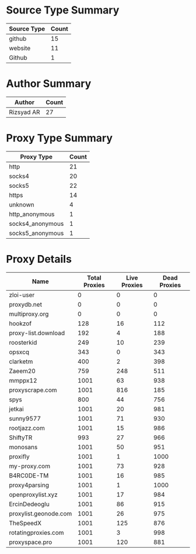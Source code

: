 # Source Type Summary

| Source Type | Count |
|-------------|-------|
| github | 15 |
| website | 11 |
| Github | 1 |


# Author Summary

| Author | Count |
|--------|-------|
| Rizsyad AR | 27 |


# Proxy Type Summary

| Proxy Type | Count |
|------------|-------|
| http | 21 |
| socks4 | 20 |
| socks5 | 22 |
| https | 14 |
| unknown | 4 |
| http_anonymous | 1 |
| socks4_anonymous | 1 |
| socks5_anonymous | 1 |


# Proxy Details

| Name | Total Proxies | Live Proxies | Dead Proxies |
|------|---------------|--------------|---------------|
| zloi-user | 0 | 0 | 0 |
| proxydb.net | 0 | 0 | 0 |
| multiproxy.org | 0 | 0 | 0 |
| hookzof | 128 | 16 | 112 |
| proxy-list.download | 192 | 4 | 188 |
| roosterkid | 249 | 10 | 239 |
| opsxcq | 343 | 0 | 343 |
| clarketm | 400 | 2 | 398 |
| Zaeem20 | 759 | 248 | 511 |
| mmppx12 | 1001 | 63 | 938 |
| proxyscrape.com | 1001 | 816 | 185 |
| spys | 800 | 44 | 756 |
| jetkai | 1001 | 20 | 981 |
| sunny9577 | 1001 | 71 | 930 |
| rootjazz.com | 1001 | 15 | 986 |
| ShiftyTR | 993 | 27 | 966 |
| monosans | 1001 | 50 | 951 |
| proxifly | 1001 | 1 | 1000 |
| my-proxy.com | 1001 | 73 | 928 |
| B4RC0DE-TM | 1001 | 16 | 985 |
| proxy4parsing | 1001 | 1 | 1000 |
| openproxylist.xyz | 1001 | 17 | 984 |
| ErcinDedeoglu | 1001 | 86 | 915 |
| proxylist.geonode.com | 1001 | 26 | 975 |
| TheSpeedX | 1001 | 125 | 876 |
| rotatingproxies.com | 1001 | 3 | 998 |
| proxyspace.pro | 1001 | 120 | 881 |
